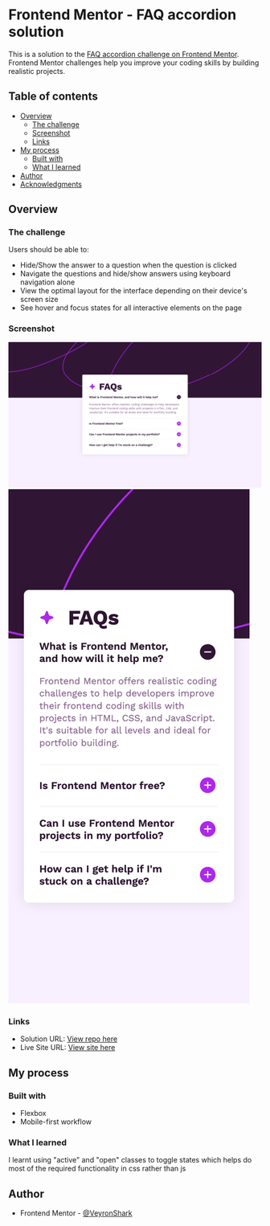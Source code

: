 # Frontend Mentor - FAQ accordion solution

This is a solution to the [FAQ accordion challenge on Frontend Mentor](https://www.frontendmentor.io/challenges/faq-accordion-wyfFdeBwBz). Frontend Mentor challenges help you improve your coding skills by building realistic projects. 

## Table of contents

- [Overview](#overview)
  - [The challenge](#the-challenge)
  - [Screenshot](#screenshot)
  - [Links](#links)
- [My process](#my-process)
  - [Built with](#built-with)
  - [What I learned](#what-i-learned)
- [Author](#author)
- [Acknowledgments](#acknowledgments)

## Overview

### The challenge

Users should be able to:

- Hide/Show the answer to a question when the question is clicked
- Navigate the questions and hide/show answers using keyboard navigation alone
- View the optimal layout for the interface depending on their device's screen size
- See hover and focus states for all interactive elements on the page

### Screenshot

![](./screenshot-desktop.png)
![](./screenshot-mobile.png)

### Links

- Solution URL: [View repo here](https://github.com/VeyronShark/FrontendMentor-FAQ-accordion)
- Live Site URL: [View site here](https://veyronshark.github.io/FrontendMentor-FAQ-accordion/)

## My process

### Built with

- Flexbox
- Mobile-first workflow

### What I learned

I learnt using "active" and "open" classes to toggle states which helps do most of the required functionality in css rather than js

## Author

- Frontend Mentor - [@VeyronShark](https://www.frontendmentor.io/profile/VeyronShark)
